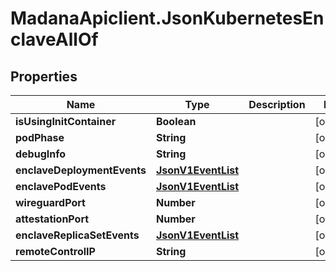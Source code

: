 # MadanaApiclient.JsonKubernetesEnclaveAllOf

## Properties

Name | Type | Description | Notes
------------ | ------------- | ------------- | -------------
**isUsingInitContainer** | **Boolean** |  | [optional] 
**podPhase** | **String** |  | [optional] 
**debugInfo** | **String** |  | [optional] 
**enclaveDeploymentEvents** | [**JsonV1EventList**](JsonV1EventList.md) |  | [optional] 
**enclavePodEvents** | [**JsonV1EventList**](JsonV1EventList.md) |  | [optional] 
**wireguardPort** | **Number** |  | [optional] 
**attestationPort** | **Number** |  | [optional] 
**enclaveReplicaSetEvents** | [**JsonV1EventList**](JsonV1EventList.md) |  | [optional] 
**remoteControlIP** | **String** |  | [optional] 



